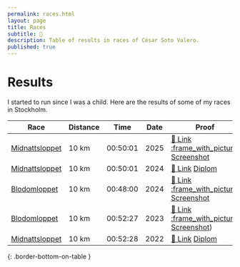 ```yaml
---
permalink: races.html
layout: page
title: Races
subtitle: 🏃
description: Table of results in races of César Soto Valero.
published: true
---
```


# Results

I started to run since I was a child.
Here are the results of some of my races in Stockholm.

| Race           | Distance | Time     | Date | Proof                                                                                           |
|----------------|----------|----------|------|-------------------------------------------------------------------------------------------------|
| [Midnattsloppet](https://midnattsloppet.com) | 10 km    | 00:50:01 | 2025 | [:link: Link](https://tinyurl.com/ya5b8zef) [:frame_with_picture: Screenshot](files/certificates/Midnattsloppet-Result-2025.png) |
| [Midnattsloppet](https://midnattsloppet.com) | 10 km    | 00:50:01 | 2024 | [:link: Link](https://tinyurl.com/ya5b8zef) [Diplom](files/certificates/Midnattsloppet_Diplom_2024.pdf)                         |
| [Blodomloppet](https://blodomloppet.se/)   | 10 km    | 00:48:00 | 2024 | [:link: Link](https://www.racetimer.se/sv/runner/show/8704624?layout=racetimer&race_id=6034) [:frame_with_picture: Screenshot](files/certificates/Blodomloppet-Result-2024.png)    |
| [Blodomloppet](https://blodomloppet.se/)   | 10 km    | 00:52:27 | 2023 | [:link: Link](https://www.racetimer.se/sv/runner/show/8204163?layout=blodomloppet&race_id=5627) [:frame_with_picture: Screenshot](files/certificates/Blodomloppet-Result-2023.png)) |
| [Midnattsloppet](https://midnattsloppet.com) | 10 km    | 00:52:28 | 2022 | [:link: Link](https://tinyurl.com/ya5b8zef) [Diplom](files/certificates/Midnattsloppet_Diplom_2022.pdf) |
{: .border-bottom-on-table }

